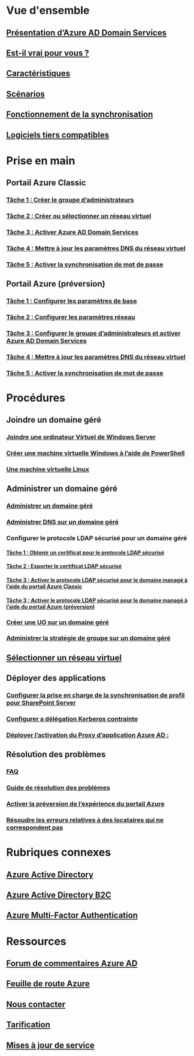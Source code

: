 # Vue d'ensemble

## [Présentation d’Azure AD Domain Services](active-directory-ds-overview.md)

## [Est-il vrai pour vous ?](active-directory-ds-comparison.md)

## [Caractéristiques](active-directory-ds-features.md)

## [Scénarios](active-directory-ds-scenarios.md)

## [Fonctionnement de la synchronisation](active-directory-ds-synchronization.md)

## [Logiciels tiers compatibles](active-directory-ds-compatible-software.md)


# Prise en main

## Portail Azure Classic

### [Tâche 1 : Créer le groupe d’administrateurs](active-directory-ds-getting-started-create-group.md)

### [Tâche 2 : Créer ou sélectionner un réseau virtuel](active-directory-ds-getting-started-vnet.md)

### [Tâche 3 : Activer Azure AD Domain Services](active-directory-ds-getting-started-enableaadds.md)

### [Tâche 4 : Mettre à jour les paramètres DNS du réseau virtuel](active-directory-ds-getting-started-update-dns.md)

### [Tâche 5 : Activer la synchronisation de mot de passe](active-directory-ds-getting-started-password-sync.md)

## Portail Azure (préversion)

### [Tâche 1 : Configurer les paramètres de base](active-directory-ds-getting-started.md)

### [Tâche 2 : Configurer les paramètres réseau](active-directory-ds-getting-started-network.md)

### [Tâche 3 : Configurer le groupe d’administrateurs et activer Azure AD Domain Services](active-directory-ds-getting-started-admingroup.md)

### [Tâche 4 : Mettre à jour les paramètres DNS du réseau virtuel](active-directory-ds-getting-started-dns.md)

### [Tâche 5 : Activer la synchronisation de mot de passe](active-directory-ds-getting-started-password-sync.md)


# Procédures

## Joindre un domaine géré

### [Joindre une ordinateur Virtuel de Windows Server](active-directory-ds-admin-guide-join-windows-vm.md)

### [Créer une machine virtuelle Windows à l’aide de PowerShell](active-directory-ds-admin-guide-join-windows-vm-classic-powershell.md)

### [Une machine virtuelle Linux](active-directory-ds-admin-guide-join-rhel-linux-vm.md)

## Administrer un domaine géré

### [Administrer un domaine géré](active-directory-ds-admin-guide-administer-domain.md)

### [Administrer DNS sur un domaine géré](active-directory-ds-admin-guide-administer-dns.md)

### Configurer le protocole LDAP sécurisé pour un domaine géré

#### [Tâche 1 : Obtenir un certificat pour le protocole LDAP sécurisé](active-directory-ds-admin-guide-configure-secure-ldap.md)

#### [Tâche 2 : Exporter le certificat LDAP sécurisé](active-directory-ds-admin-guide-configure-secure-ldap-export-pfx.md)

#### [Tâche 3 : Activer le protocole LDAP sécurisé pour le domaine managé à l’aide du portail Azure Classic](active-directory-ds-admin-guide-configure-secure-ldap-enable-ldaps-classic.md)

#### [Tâche 3 : Activer le protocole LDAP sécurisé pour le domaine managé à l’aide du portail Azure (préversion)](active-directory-ds-admin-guide-configure-secure-ldap-enable-ldaps.md)


### [Créer une UO sur un domaine géré](active-directory-ds-admin-guide-create-ou.md)

### [Administrer la stratégie de groupe sur un domaine géré](active-directory-ds-admin-guide-administer-group-policy.md)

## [Sélectionner un réseau virtuel](active-directory-ds-networking.md)

## Déployer des applications

### [Configurer la prise en charge de la synchronisation de profil pour SharePoint Server](active-directory-ds-enable-sharepoint-profile-sync.md)

### [Configurer a délégation Kerberos contrainte](active-directory-ds-enable-kcd.md)

### [Déployer l’activation du Proxy d’application Azure AD :](active-directory-ds-deploy-azure-app-proxy.md)

## Résolution des problèmes

### [FAQ](active-directory-ds-faqs.md)

### [Guide de résolution des problèmes](active-directory-ds-troubleshooting.md)

### [Activer la préversion de l’expérience du portail Azure](active-directory-ds-azure-portal-enable-preview-access.md)

### [Résoudre les erreurs relatives à des locataires qui ne correspondent pas](active-directory-ds-mismatched-tenant-error.md)


# Rubriques connexes

## [Azure Active Directory](../active-directory/active-directory-whatis.md)

## [Azure Active Directory B2C](../active-directory-b2c/active-directory-b2c-overview.md)

## [Azure Multi-Factor Authentication](../multi-factor-authentication/multi-factor-authentication.md)


# Ressources

## [Forum de commentaires Azure AD](https://feedback.azure.com/forums/169401-azure-active-directory)

## [Feuille de route Azure](https://azure.microsoft.com/roadmap/)

## [Nous contacter](active-directory-ds-contact-us.md)

## [Tarification](https://azure.microsoft.com/pricing/details/active-directory-ds/)

## [Mises à jour de service](https://azure.microsoft.com/updates/?product=active-directory-ds)

